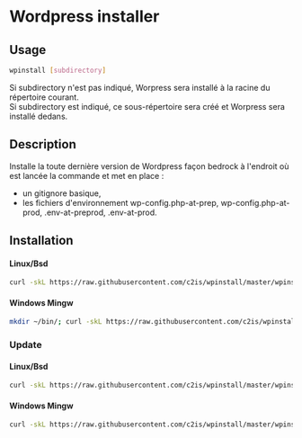 # Wordpress installer

## Usage
```sh
wpinstall [subdirectory]
```

Si subdirectory n'est pas indiqué, Worpress sera installé à la racine du répertoire courant.  
Si subdirectory est indiqué, ce sous-répertoire sera créé et Worpress sera installé dedans. 

## Description
Installe la toute dernière version de Wordpress façon bedrock à l'endroit où est lancée la commande et met en place :

- un gitignore basique,
- les fichiers d'environnement wp-config.php-at-prep, wp-config.php-at-prod, .env-at-preprod, .env-at-prod.

## Installation

#### Linux/Bsd
```sh
curl -skL https://raw.githubusercontent.com/c2is/wpinstall/master/wpinstall.sh --output /usr/local/bin/wpinstall; chmod +x /usr/local/bin/wpinstall;
```

#### Windows Mingw
```sh
mkdir ~/bin/; curl -skL https://raw.githubusercontent.com/c2is/wpinstall/master/wpinstall.sh --output ~/bin/wpinstall; chmod +x ~/bin/wpinstall;
```

### Update

#### Linux/Bsd
```sh
curl -skL https://raw.githubusercontent.com/c2is/wpinstall/master/wpinstall.sh --output /usr/local/bin/wpinstall;
```

#### Windows Mingw
```sh
curl -skL https://raw.githubusercontent.com/c2is/wpinstall/master/wpinstall.sh --output ~/bin/wpinstall;
```